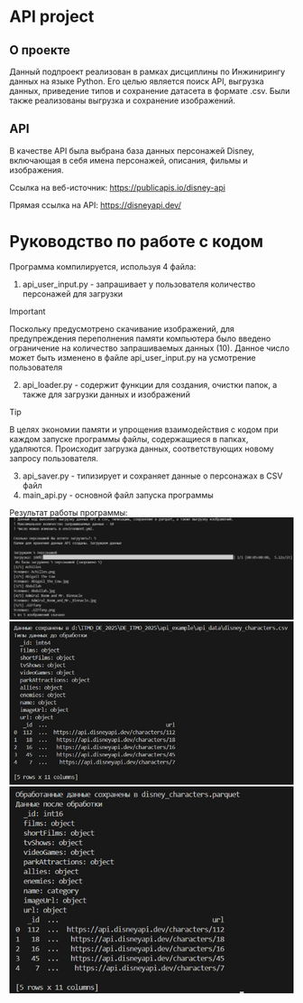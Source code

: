 # API project

## О проекте
  Данный подпроект реализован в рамках дисциплины по Инжинирингу данных на языке Python. Его целью является поиск API, выгрузка данных, приведение типов и сохранение датасета в формате .csv. Были также реализованы выгрузка и сохранение изображений.

## API
  В качестве API была выбрана база данных персонажей Disney, включающая в себя имена персонажей, описания, фильмы и изображения.
  
Ссылка на веб-источник: https://publicapis.io/disney-api

Прямая ссылка на API: https://disneyapi.dev/


# Руководство по работе с кодом
  Программа компилируется, используя 4 файла:
  1. api_user_input.py - запрашивает у пользователя количество персонажей для загрузки

> [!IMPORTANT]
> Поскольку предусмотрено скачивание изображений, для предупреждения переполнения памяти компьютера было введено ограничение на количество запрашиваемых данных (10). Данное число может быть изменено в файле api_user_input.py на усмотрение пользователя

  2. api_loader.py - содержит функции для создания, очистки папок, а также для загрузки данных и изображений

> [!TIP]
> В целях экономии памяти и упрощения взаимодействия с кодом при каждом запуске программы файлы, содержащиеся в папках, удаляются. Происходит загрузка данных, соответствующих новому запросу пользователя.

  3. api_saver.py - типизирует и сохраняет данные о персонажах в CSV файл
  4. main_api.py - основной файл запуска программы


  Результат работы программы:
  ![Скриншот с результатом работы main_api.py (загрузка данных)](api_example/images/image_main.jpg)
  ![Скриншот с данными API до обработки](api_example/images/image_before.jpg)
  ![Скриншот с данными API после обработки](api_example/images/image_after.jpg)